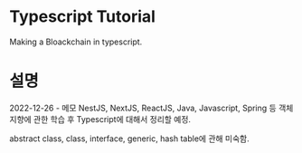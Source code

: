 # Typescript Tutorial

Making a Bloackchain in typescript.

# 설명

2022-12-26 - 메모
NestJS, NextJS, ReactJS, Java, Javascript, Spring 등 객체지향에 관한 학습 후 Typescript에 대해서 정리할 예정.

abstract class, class, interface, generic, hash table에 관해 미숙함.
